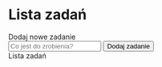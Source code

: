   <script src="https://kit.fontawesome.com/b5d7c1e97a.js" crossorigin="anonymous"></script>
<form class="js-form">
        <div class=container>
        <h1>Lista zadań</h1>
        <div class="addNewTask">Dodaj nowe zadanie</div>
        <div class="addPlace">
        <input placeholder="Co jest do zrobienia?" class="js-newTask newText">
        <button class="button">Dodaj zadanie</button>
        </div>
        <div class="task-list">Lista zadań</div>
      </form>
      <div class="Tasks">
      <ul class="js-tasks list"></ul>
      <div>
        </div>
